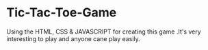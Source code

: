 # Tic-Tac-Toe-Game
Using the HTML, CSS &amp; JAVASCRIPT for creating this game .It's very interesting to play and anyone cane play easily.
